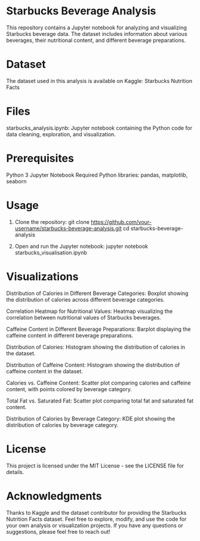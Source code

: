 # Starbucks Beverage Analysis
This repository contains a Jupyter notebook for analyzing and visualizing Starbucks beverage data. The dataset includes information about various beverages, their nutritional content, and different beverage preparations.

# Dataset
The dataset used in this analysis is available on Kaggle: Starbucks Nutrition Facts

# Files
starbucks_analysis.ipynb: Jupyter notebook containing the Python code for data cleaning, exploration, and visualization.

# Prerequisites
Python 3
Jupyter Notebook
Required Python libraries: pandas, matplotlib, seaborn

# Usage
1. Clone the repository:
git clone https://github.com/your-username/starbucks-beverage-analysis.git
cd starbucks-beverage-analysis

2. Open and run the Jupyter notebook:
jupyter notebook starbucks_visualisation.ipynb


# Visualizations
Distribution of Calories in Different Beverage Categories: Boxplot showing the distribution of calories across different beverage categories.

Correlation Heatmap for Nutritional Values: Heatmap visualizing the correlation between nutritional values of Starbucks beverages.

Caffeine Content in Different Beverage Preparations: Barplot displaying the caffeine content in different beverage preparations.

Distribution of Calories: Histogram showing the distribution of calories in the dataset.

Distribution of Caffeine Content: Histogram showing the distribution of caffeine content in the dataset.

Calories vs. Caffeine Content: Scatter plot comparing calories and caffeine content, with points colored by beverage category.

Total Fat vs. Saturated Fat: Scatter plot comparing total fat and saturated fat content.

Distribution of Calories by Beverage Category: KDE plot showing the distribution of calories by beverage category.

# License
This project is licensed under the MIT License - see the LICENSE file for details.

# Acknowledgments
Thanks to Kaggle and the dataset contributor for providing the Starbucks Nutrition Facts dataset.
Feel free to explore, modify, and use the code for your own analysis or visualization projects. If you have any questions or suggestions, please feel free to reach out!
